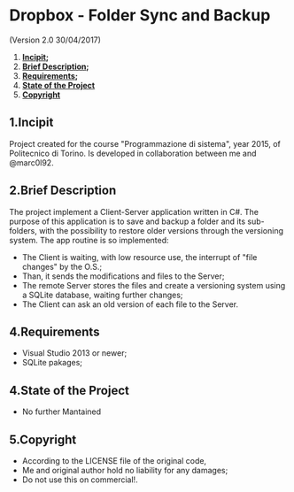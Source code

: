 # Dropbox - Folder Sync and Backup
(Version 2.0 30/04/2017)

1. **[Incipit](#1Incipit);**
2. **[Brief Description](#2brief-description);**
3. **[Requirements](#3requirements);**
4. **[State of the Project](#4state-of-the-project)**
5. **[Copyright](#5copyright)**

## 1.Incipit

Project created for the course "Programmazione di sistema", year 2015, of Politecnico di Torino.
Is developed in collaboration between me and @marc0l92.

## 2.Brief Description

The project implement a Client-Server application written in C#. 
The purpose of this application is to save and backup a folder and its sub-folders, with the possibility to restore older versions through the versioning system.
The app routine is so implemented:
- The Client is waiting, with low resource use, the interrupt of "file changes" by the O.S.;
- Than, it sends the modifications and files to the Server;
- The remote Server stores the files and create a versioning system using a SQLite database, waiting further changes;
- The Client can ask an old version of each file to the Server.

## 4.Requirements
- Visual Studio 2013 or newer;
- SQLite pakages;

## 4.State of the Project
- No further Mantained

## 5.Copyright

- According to the LICENSE file of the original code,
- Me and original author hold no liability for any damages;
- Do not use this on commercial!.

